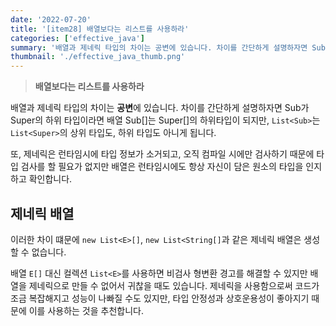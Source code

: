 ```yaml
---
date: '2022-07-20'
title: '[item28] 배열보다는 리스트를 사용하라'
categories: ['effective_java']
summary: '배열과 제네릭 타입의 차이는 공변에 있습니다. 차이를 간단하게 설명하자면 Sub가 Super의 하위 타입이라면 배열 Sub[]는 Super[]의 하위타입이 되지만, `List<Sub>`는  `List<Super>`의 상위 타입도, 하위 타입도 아니게 됩니다.'
thumbnail: './effective_java_thumb.png'
---
```


> **배열보다는 리스트를 사용하라**

배열과 제네릭 타입의 차이는 **공변**에 있습니다. 차이를 간단하게 설명하자면 Sub가 Super의 하위 타입이라면 배열 Sub[]는 Super[]의 하위타입이 되지만, `List<Sub>`는  `List<Super>`의 상위 타입도, 하위 타입도 아니게 됩니다.

또, 제네릭은 런타임시에 타입 정보가 소거되고, 오직 컴파일 시에만 검사하기 때문에 타입 검사를 할 필요가 없지만 배열은 런타임시에도 항상 자신이 담은 원소의 타입을 인지하고 확인합니다.

## 제네릭 배열
이러한 차이 떄문에 `new List<E>[]`, `new List<String[]`과 같은 제네릭 배열은 생성할 수 없습니다. 

배열 `E[]` 대신 컬렉션 `List<E>`를 사용하면 비검사 형변환 경고를 해결할 수 있지만 배열을 제네릭으로 만들 수 없어서 귀찮을 때도 있습니다. 제네릭을 사용함으로써 코드가 조금 복잡해지고 성능이 나빠질 수도 있지만, 타입 안정성과 상호운용성이 좋아지기 때문에 이를 사용하는 것을 추천합니다.